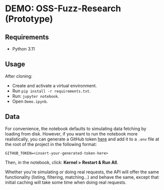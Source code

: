 # DEMO: OSS-Fuzz-Research (Prototype)

## Requirements

- Python 3.11

## Usage

After cloning:

- Create and activate a virtual environment.
- Run `pip install -r requirements.txt`.
- Run: `jupyter notebook`.
- Open `Demo.ipynb`.

## Data

For convenience, the notebook defaults to simulating data fetching by loading from disk. However, if you want to run the notebook more realistically, you can generate a GitHub token [here](https://github.com/settings/personal-access-tokens/new) and add it to a `.env` file at the root of the project in the following format:

`GITHUB_TOKEN=<insert-your-generated-token-here>`

Then, in the notebook, click: **Kernel > Restart & Run All**.

Whether you're simulating or doing real requests, the API will offer the same functionality (listing, filtering, matching...) and behave the same, except that initial caching will take some time when doing real requests.
